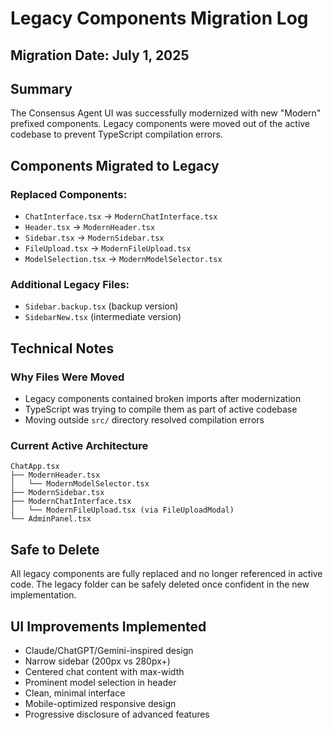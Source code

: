 # Legacy Components Migration Log

## Migration Date: July 1, 2025

## Summary
The Consensus Agent UI was successfully modernized with new "Modern" prefixed components. Legacy components were moved out of the active codebase to prevent TypeScript compilation errors.

## Components Migrated to Legacy

### **Replaced Components:**
- `ChatInterface.tsx` → `ModernChatInterface.tsx`
- `Header.tsx` → `ModernHeader.tsx`
- `Sidebar.tsx` → `ModernSidebar.tsx`
- `FileUpload.tsx` → `ModernFileUpload.tsx`
- `ModelSelection.tsx` → `ModernModelSelector.tsx`

### **Additional Legacy Files:**
- `Sidebar.backup.tsx` (backup version)
- `SidebarNew.tsx` (intermediate version)

## Technical Notes

### Why Files Were Moved
- Legacy components contained broken imports after modernization
- TypeScript was trying to compile them as part of active codebase
- Moving outside `src/` directory resolved compilation errors

### Current Active Architecture
```
ChatApp.tsx
├── ModernHeader.tsx
│   └── ModernModelSelector.tsx
├── ModernSidebar.tsx
├── ModernChatInterface.tsx
│   └── ModernFileUpload.tsx (via FileUploadModal)
└── AdminPanel.tsx
```

## Safe to Delete
All legacy components are fully replaced and no longer referenced in active code. The legacy folder can be safely deleted once confident in the new implementation.

## UI Improvements Implemented
- Claude/ChatGPT/Gemini-inspired design
- Narrow sidebar (200px vs 280px+)
- Centered chat content with max-width
- Prominent model selection in header
- Clean, minimal interface
- Mobile-optimized responsive design
- Progressive disclosure of advanced features
